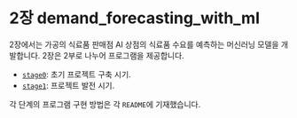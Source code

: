 # 2장 demand_forecasting_with_ml

2장에서는 가공의 식료품 판매점 AI 상점의 식료품 수요를 예측하는 머신러닝 모델을 개발합니다.
2장은 2부로 나누어 프로그램을 제공합니다.

- [`stage0`](./stage0/): 초기 프로젝트 구축 시기.
- [`stage1`](./stage1/): 프로젝트 발전 시기.

각 단계의 프로그램 구현 방법은 각 `README`에 기재했습니다.
